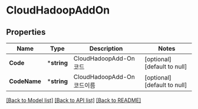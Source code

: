 # CloudHadoopAddOn

## Properties
Name | Type | Description | Notes
------------ | ------------- | ------------- | -------------
**Code** | ***string** | CloudHadoopAdd-On코드 | [optional] [default to null]
**CodeName** | ***string** | CloudHadoopAdd-On코드이름 | [optional] [default to null]

[[Back to Model list]](../README.md#documentation-for-models) [[Back to API list]](../README.md#documentation-for-api-endpoints) [[Back to README]](../README.md)


